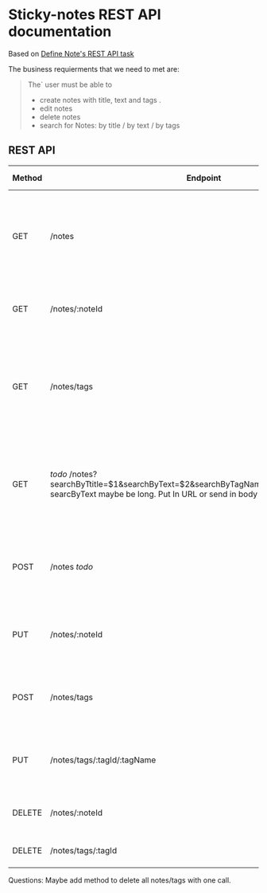 # Sticky-notes REST API documentation

Based on [Define Note's REST API task](https://github.com/aivaraleksiev/Sticky-notes.com/issues/4)

The business requierments that we need to met are: 

> The` user must be able to
> - create notes with title, text and tags .
> - edit notes
> - delete notes
> - search for Notes: by title / by text / by tags

## REST API

| Method | Endpoint         | description| status codes |
| ------ | ------           | ------     | ------            |
| GET    | /notes           | Lists all notes created by the user. _todo:  Pagination_ | 400 Bad Request<br> 404 Not Found<br> 200 OK returns string of type text/json |
| GET    | /notes/:noteId   | List information for a note with 'noteId'| _todo_ |
| GET    | /notes/tags      | Lists all tags created by the user and the asscoicated notes {noteId: title} with them. | _todo_ |
| GET    | _todo_ /notes?searchByTtitle=$1&searchByText=$2&searchByTagName=$3&searchByTagId=$4 searcByText maybe be long. Put In URL or send in body as json? | Search for notes: _by title_ and/or _by text_ and/or _by tags_ | 400 Bad Request<br> 404 Not Found<br> 200 OK returns string of type text/json  |
| POST   | /notes  _todo_   | Add a collection of new notes. Request in body as json. | 200 OK returns _todo_ |
| PUT    | /notes/:noteId   | Update/Edit existing note. Request in body as json | _todo_ |
| POST   | /notes/tags      | Add new tags. Request { tag1 : noteID}, {tag2 : "" }| todo |
| PUT    | /notes/tags/:tagId/:tagName | Edit existing tag's name with 'tagId' to 'tagName'  | _todo_ |
| DELETE | /notes/:noteId | Delete existing note with 'noteId' | _todo_ |
| DELETE | /notes/tags/:tagId | Delete existing tag with 'tagId' | _todo_ |

Questions:
Maybe add method to delete all notes/tags with one call.

